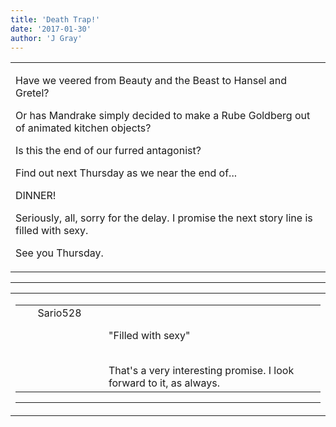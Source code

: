 ```yaml
---
title: 'Death Trap!'
date: '2017-01-30'
author: 'J Gray'
---
```


<div>
<!-- Main content here -->
<table border="0" class="post"><tbody><tr><td>
   
   <div class="post_body">
       <p>Have we veered from Beauty and the Beast to Hansel and Gretel?</p><p>Or has Mandrake simply decided to make a Rube Goldberg out of animated kitchen objects?</p><p>Is this the end of our furred antagonist?</p><p>Find out next Thursday as we near the end of...</p><p>DINNER!</p><p>Seriously, all, sorry for the delay. I promise the next story line is filled with sexy.</p><p>See you Thursday.</p>
   </div>
   </td></tr>
   </tbody></table><hr><table style="width:100%; border:0;" class="comment_table"><tbody><tr><td width="100%"><a name=""> </a><div style="width:100%;" class="comment"><table border="0" width="100%"><tbody><tr><td align="center" valign="top" width="125">
<span class="comment_title"><center>Sario528<br></center><a name="2919">&nbsp;</a></span><br>
<center><img src="https://www.gravatar.com/avatar.php?gravatar_id=262f57b58e9b3c31a00a0e0decc8f28d&amp;default=http%3A%2F%2Fmysteriesofthearcana.com%2Ftemplates%2Fmain%2Fimages%2Favatar.gif&amp;size=80&amp;rating=g" border="0" alt=""></center>
</td>
<td valign="top">


<p class="comment_text"> </p><p class="comment_text"><br> "Filled with sexy"</p><div><br></div><div>That's a very interesting promise. I look forward to it, as always.</div>
 

</td></tr></tbody></table>
<hr></div></td></tr></tbody></table>
<!-- End main content -->
              </div>

